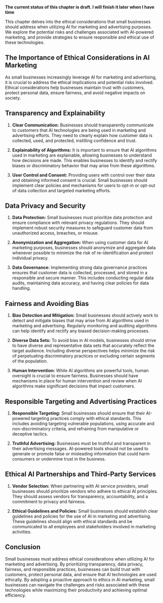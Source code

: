 **The current status of this chapter is draft. I will finish it later when I have time**

This chapter delves into the ethical considerations that small businesses should address when utilizing AI for marketing and advertising purposes. We explore the potential risks and challenges associated with AI-powered marketing, and provide strategies to ensure responsible and ethical use of these technologies.

The Importance of Ethical Considerations in AI Marketing
--------------------------------------------------------

As small businesses increasingly leverage AI for marketing and advertising, it is crucial to address the ethical implications and potential risks involved. Ethical considerations help businesses maintain trust with customers, protect personal data, ensure fairness, and avoid negative impacts on society.

Transparency and Explainability
-------------------------------

1. **Clear Communication:** Businesses should transparently communicate to customers that AI technologies are being used in marketing and advertising efforts. They need to clearly explain how customer data is collected, used, and protected, instilling confidence and trust.

2. **Explainability of Algorithms:** It is important to ensure that AI algorithms used in marketing are explainable, allowing businesses to understand how decisions are made. This enables businesses to identify and rectify biases or discriminatory behavior that may arise from these algorithms.

3. **User Control and Consent:** Providing users with control over their data and obtaining informed consent is crucial. Small businesses should implement clear policies and mechanisms for users to opt-in or opt-out of data collection and targeted marketing efforts.

Data Privacy and Security
-------------------------

1. **Data Protection:** Small businesses must prioritize data protection and ensure compliance with relevant privacy regulations. They should implement robust security measures to safeguard customer data from unauthorized access, breaches, or misuse.

2. **Anonymization and Aggregation:** When using customer data for AI marketing purposes, businesses should anonymize and aggregate data whenever possible to minimize the risk of re-identification and protect individual privacy.

3. **Data Governance:** Implementing strong data governance practices ensures that customer data is collected, processed, and stored in a responsible and secure manner. This includes conducting regular data audits, maintaining data accuracy, and having clear policies for data handling.

Fairness and Avoiding Bias
--------------------------

1. **Bias Detection and Mitigation:** Small businesses should actively work to detect and mitigate biases that may arise from AI algorithms used in marketing and advertising. Regularly monitoring and auditing algorithms can help identify and rectify any biased decision-making processes.

2. **Diverse Data Sets:** To avoid bias in AI models, businesses should strive to have diverse and representative data sets that accurately reflect the target audience. Including diverse perspectives helps minimize the risk of perpetuating discriminatory practices or excluding certain segments of the population.

3. **Human Intervention:** While AI algorithms are powerful tools, human oversight is crucial to ensure fairness. Businesses should have mechanisms in place for human intervention and review when AI algorithms make significant decisions that impact customers.

Responsible Targeting and Advertising Practices
-----------------------------------------------

1. **Responsible Targeting:** Small businesses should ensure that their AI-powered targeting practices comply with ethical standards. This includes avoiding targeting vulnerable populations, using accurate and non-discriminatory criteria, and refraining from manipulative or deceptive tactics.

2. **Truthful Advertising:** Businesses must be truthful and transparent in their advertising messages. AI-powered tools should not be used to generate or promote false or misleading information that could harm consumers or undermine trust in the business.

Ethical AI Partnerships and Third-Party Services
------------------------------------------------

1. **Vendor Selection:** When partnering with AI service providers, small businesses should prioritize vendors who adhere to ethical AI principles. They should assess vendors for transparency, accountability, and a commitment to privacy and fairness.

2. **Ethical Guidelines and Policies:** Small businesses should establish clear guidelines and policies for the use of AI in marketing and advertising. These guidelines should align with ethical standards and be communicated to all employees and stakeholders involved in marketing activities.

Conclusion
----------

Small businesses must address ethical considerations when utilizing AI for marketing and advertising. By prioritizing transparency, data privacy, fairness, and responsible practices, businesses can build trust with customers, protect personal data, and ensure that AI technologies are used ethically. By adopting a proactive approach to ethics in AI marketing, small businesses can navigate the challenges and risks associated with these technologies while maximizing their productivity and achieving optimal efficiency.
